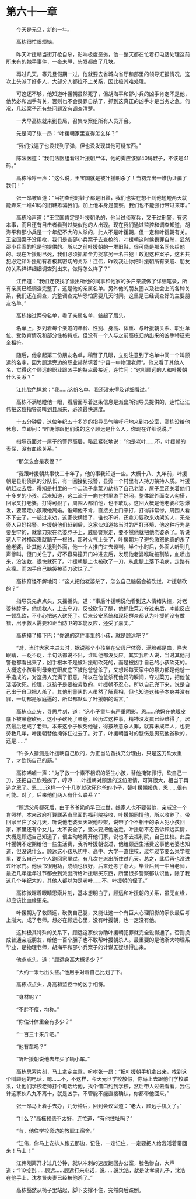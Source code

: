 #	第六十一章

　　今天是元旦，新的一年。

　　高栋很忙很烦恼。

　　昨天叶援朝当街开枪自杀，影响极度恶劣，他一整天都在忙着打电话处理这前所未有的棘手事件，一夜未睡，头发都白了几块。

　　再过几天，等元旦假期一过，他就要去省城向省厅和部里的领导汇报情况，这次上头派了好多人，大部分人都拉不上关系，因此极其难处理。

　　可这还不够，他知道叶援朝虽然死了，但胡海平和邵小兵的凶手肯定不是他，他势必和凶手有关，否则也不会畏罪自杀了，抓到这真正的凶手才是当务之急。何况，几起案子还有些问题没有调查清楚。

　　一大早高栋就来到县局，召集专案组所有人员开会。

　　先是问了张一昂：“叶援朝家里查得怎么样？”

　　“我们找遍了也没找到子弹，但也没发现其他可疑东西。”

　　陈法医道：“我们法医组看过叶援朝尸体，他的脚应该穿40码鞋子，不该是41码。”

　　高栋冷哼一声：“这么说，王宝国就是被叶援朝杀了！当初弄出一堆伪证骗了我们！”

　　张一昂皱眉道：“当初查他的鞋子都是旧鞋，我们也实在想不到他短短两天就能弄来一堆41码的旧鞋欺骗我们。加上他本身是警察，我们也不能强行带过来审。”

　　高栋冷声道：“王宝国肯定是叶援朝杀的，他当过侦察兵，又干过刑警，有这本事，而且还有目击者看到过类似他的人出现。现在我们通过监控和调查知道，胡海平和邵小兵是一个年纪不大的人杀的，此人不是叶援朝，但一定和叶援朝有关。王宝国案子没用枪，我们是查邵小兵案子去查枪的，叶援朝这时候畏罪自杀，显然邵小兵案的枪是他提供的。所以之前叶援朝的一堆旧鞋，很可能是那名同伙给他的。现在叶援朝已死，我们必须抓紧全力捉拿另一名共犯！敢犯这种案子，这名共犯必定和叶援朝有着极其密切的关系！江伟，昨晚我让你把叶援朝所有亲戚、朋友的关系详详细细调查列出来，做得怎么样了？”

　　江伟道：“我们连夜找了派出所他的同事和他家的多户亲戚做了详细笔录，所有亲属已经调查完整了，这是他的亲属名单。另外他的朋友圈以及社会上的各种关系，我们还在调查，完整调查完毕恐怕需要几天时间。这里是已经调查好的主要朋友名单。”

　　高栋接过两份名单，看了亲属名单，皱起了眉头。

　　名单上，罗列着每个亲戚的年龄、性别、身高、体重、与叶援朝关系、职业单位、受教育情况和部分性格特点。但没有一个人与之前高栋归纳出来的凶手特征完全相符。

　　随后，他拿起第二份朋友名单，稍瞥了几眼，立刻注意到了名单中间一个叫顾远的名字，因为顾远旁边的职业赫然填着“宁县一中物理老师”。他又看了其他人名，觉得这个顾远的职业跟凶手的特点最接近，连忙问：“这叫顾远的人和叶援朝什么关系？”

　　江伟脸色尴尬：“我……这份名单，我还没来得及详细看过。”

　　高栋不满地瞪他一眼，看后面写着这条信息是派出所指导员提供的，连忙让江伟把这位指导员叫到县局来，必须最快速度。

　　十五分钟后，这位年纪五十多岁的指导员气喘吁吁地来到办公室，高栋没给他休息，立即问：“昨晚你跟他们说的这个顾远是什么人，你现在详细说说。”

　　指导员面对一屋子的警界高层，略显紧张地说：“他是老叶……不，叶援朝的表侄，没有血缘关系。”

　　“那怎么会是表侄？”

　　“我跟叶援朝共事快二十年了，他的事我知道一些。大概十八、九年前，叶援朝是县刑侦队的分队长，有一回接到报警，县旁一个村里有人持刀挟持人质。叶援朝赶过去后，得知是村里的一个二流子拿菜刀劫持了自己老婆，屋子里还关着他们十多岁的小孩。后来知道，这二流子一向在村里游手好闲，整体跟外面女人勾搭，回家又打老婆，打得可狠了，周围人都怕他，也不敢劝。这回大概是他老婆积怨爆发，要带走小孩跟他离婚。谁知他不肯，直接关上门来打，打得非常惨，周围人看不下去了，一起过来劝，这家伙横惯了，谁也不听，还拿刀要砍来劝架的人，无奈旁人只好报警。叶援朝他们赶到后，这家伙知道按当时的严打环境，他这种行为是要坐牢的，就拿刀架在老婆脖子上，威胁警察走，要不然他就把他老婆杀了。听说这人平时横起来就脑子一根线，那时火气上头了，叶援朝为了避免激怒他真的杀了他老婆，让其他人退到外面，他一个人推门进去谈判。半个小时后，外面人听到几声惨叫，但门关住了，好不容易撞开门冲进去后，发现他老婆喉咙被割破，血喷出来，没法救，很快就死了。叶援朝腿上也被砍了一刀，从此腿上落下毛病，走路有点瘸。而凶手自己脑袋被菜刀砍烂了。”

　　高栋奇怪不解地问：“这人把他老婆杀了，怎么自己脑袋会被砍烂，叶援朝砍的？”

　　指导员先点点头，又摇摇头，道：“事后叶援朝说他看到这人情绪失控，对老婆抹脖子，他想救人，上去夺刀，反被砍伤了腿，他抓住菜刀夺过来后，本能反应一顿乱砍，不小心把这人砍死了。后来公安系统和现场群众都认为叶援朝没有做错，出于救人需要和正当防卫的本能反应，还受了嘉奖。”

　　高栋摸了摸下巴：“你说的这件事里的小孩，就是顾远吧？”

　　“对，当时大家冲进去时，据说那个小孩坐在父母尸体旁，满脸都是血，睁大眼睛，一眨不眨，半句话都说不出，谁叫他都没反应。其实我听人说，当时其他刑警也都看出来了，凶手根本不是被叶援朝砍死的，而是被凶手自己的小孩砍死的。大概这小孩看到母亲在眼皮底下被他爸爸杀了，又想起每天家中的暴力都是他爸一手造成的，对这男人充满了恨意，所以在他爸杀死他妈的瞬间，夺过菜刀，把他爸活活砍死。按理，这孩子是要被劳教的，叶援朝不忍心，所以自己兜下来，说是自己出于自卫把人杀了。其他刑警队的人虽然了解真相，但也知道这孩子本身并没有罪，一切都是家庭逼的，所以都默认了叶援朝的谎言。”

　　高栋点点头，寻思片刻，道：“这小子童年有严重阴影。恩……他妈在他眼皮底下被亲爸砍死，这小子砍死了亲爸，经历过这种事，精神没发疯已经难得了，居然最后还成了老师。本来这小子砍死他爸，得按故意杀人罪，就算未成年人，也要劳教几年，叶援朝替他掩饰扛过去了。对了，叶援朝当时的腿伤是男孩他爸砍的，还是……”

　　“许多人猜测是叶援朝自己砍的，为正当防备找充分理由，只是这刀砍太重了，才砍伤自己的筋。”

　　高栋唏嘘一声：“为了救一个素不相识的陌生小孩，替他掩饰罪行，砍自己一刀，还把自己砍残疾了，哼哼……叶援朝对顾远的这份恩情，可算很大，相当于再造之恩了。恩……这样一个十几岁就砍死他爸的小子，替叶援朝报仇，恩……很有可能。对了，后来他们两人有什么联系？”

　　“顾远父母都死后，由于爷爷奶奶早已过世，娘家人也不要带他，亲戚没一个肯照样，本来政府打算联系市里面的福利院接收，叶援朝同情他，所以收养了。带回家里住了没几天，听说他老婆天天跟他吵架，说带了个不相干的杀人犯小孩回家，家里还有个女儿，太不安全了，坚决要把他送走。叶援朝不忍告诉顾远实情，大概是顾远自己知道了，很主动地离开他们家，说也不去福利院，自己住校。此后叶援朝不定期给他一些生活费，我听叶援朝说过，他给顾远生活费这事他老婆也知道，但没说什么。顾远这小孩从初中、高中、大学一直住校，过年过节要么呆学校里，要么自己一个人跑回家里过，有几次在派出所住过几天。总之，此后再也没进过叶家门。他读书很用功，成绩也很好，后来还考了浙大，毕业后到一中当老师，最近几年逢年过节都会到派出所给叶援朝买东西，所里很多警察都认识他，除了我这几个年纪大的，其他人都以为是老叶……不，叶援朝的侄子。”

　　高栋微眯着眼睛思索片刻，基本想明白了，顾远和叶援朝的关系，虽无血缘，却应该比血缘更亲。

　　叶援朝为了救顾远，砍伤自己腿，又能让这一个有巨大心理阴影的家伙最后考上浙大，成了老师。想必在顾远心里，没有叶援朝，也一定没有他。

　　这种极其特殊的关系下，顾远这家伙协助叶援朝犯罪就完全说得通了。否则换成普通亲戚朋友，给他一百个胆子也不敢帮叶援朝杀人。最重要的是他浙大物理系毕业，是物理老师，胡海平和邵小兵案子的计谋无疑想得出来。

　　他点点头，道：“顾远身高大概多少？”

　　“大约一米七出头些。”他用手对着自己比划了下。

　　高栋点点头，身高和监控中的凶手相符。

　　“身材呢？”

　　“不胖不瘦，均称。”

　　“你估计体重会有多少？”

　　“一百三十来斤吧。”

　　“他有车吗？”

　　“听叶援朝说他去年买了辆小车。”

　　高栋思索片刻，马上拿定主意，吩咐张一昂：“把叶援朝手机拿出来，找到这个叫顾远的电话，嗯……不，不这样，今天元旦学校放假，你马上去跟他们学校联系，让他们学校老师打个电话给他，找个借口约到学校，然后带人过去看看，我估计这家伙八九不离十，就是凶手。不管能不能直接确认，你都带他回来。”

　　张一昂马上着手去办，几分钟后，回到会议室道：“老大，顾远手机关了。”

　　“什么？”高栋预感不太好，连忙道，“有他住址吗？”

　　“有，他住学校旁边的教职工宿舍。”

　　“江伟，你马上安排人跑去那边，记住，一定记住，一定要把人给我活着带回来！马上！”

　　江伟刚离开才过几分钟，就以冲刺的速度跑回办公室，脸色惨白，大声道：“110接到……顾远……顾远打来电话，说……说沈浩，就是沈孝贤儿子，沈浩在他手上，沈孝贤夫妻已经被他杀了。”

　　高栋豁然从椅子里站起，脚下支撑不住，突然向后跌倒。
